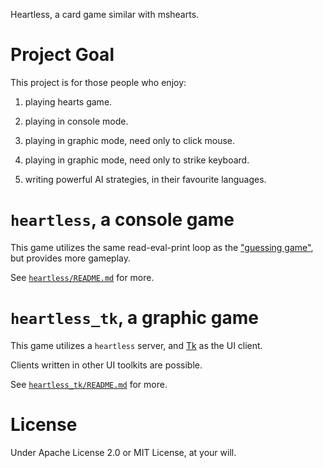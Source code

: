 Heartless, a card game similar with mshearts.

# Project Goal

This project is for those people who enjoy:

1. playing hearts game.

2. playing in console mode.

3. playing in graphic mode, need only to click mouse.

4. playing in graphic mode, need only to strike keyboard.

5. writing powerful AI strategies, in their favourite languages.

# `heartless`, a console game

This game utilizes the same read-eval-print loop as the
["guessing game"](https://doc.rust-lang.org/book/ch02-00-guessing-game-tutorial.html#programming-a-guessing-game),
but provides more gameplay.

See [`heartless/README.md`](heartless/README.md) for more.

# `heartless_tk`, a graphic game

This game utilizes a `heartless` server, and [Tk](https://crates.io/crates/tk)
as the UI client.

Clients written in other UI toolkits are possible.

See [`heartless_tk/README.md`](heartless_tk/README.md) for more.

# License

Under Apache License 2.0 or MIT License, at your will.
